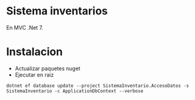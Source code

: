 # Sistema inventarios 

En MVC .Net 7.

# Instalacion

- Actualizar paquetes nuget
- Ejecutar en raiz
```
dotnet ef database update --project SistemaInventario.AccesoDatos -s SistemaInventario -c ApplicationDbContext --verbose
```